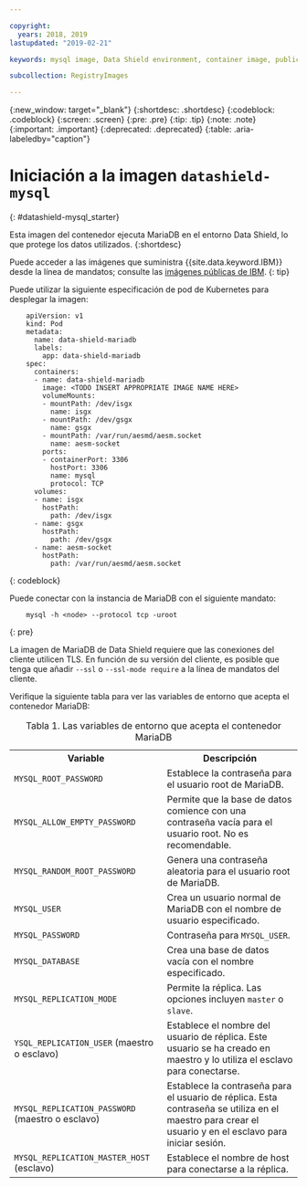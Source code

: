 ```yaml
---

copyright:
  years: 2018, 2019
lastupdated: "2019-02-21"

keywords: mysql image, Data Shield environment, container image, public image

subcollection: RegistryImages

---
```


{:new_window: target="_blank"}
{:shortdesc: .shortdesc}
{:codeblock: .codeblock}
{:screen: .screen}
{:pre: .pre}
{:tip: .tip}
{:note: .note}
{:important: .important}
{:deprecated: .deprecated}
{:table: .aria-labeledby="caption"}

# Iniciación a la imagen `datashield-mysql`
{: #datashield-mysql_starter}

Esta imagen del contenedor ejecuta MariaDB en el entorno Data Shield, lo que protege los datos utilizados.
{:shortdesc}

Puede acceder a las imágenes que suministra {{site.data.keyword.IBM}} desde la línea de mandatos; consulte las [imágenes públicas de IBM](/docs/services/Registry?topic=registry-public_images#public_images).
{: tip}

Puede utilizar la siguiente especificación de pod de Kubernetes para desplegar la imagen:

```
    apiVersion: v1
    kind: Pod
    metadata:
      name: data-shield-mariadb
      labels:
        app: data-shield-mariadb
    spec:
      containers:
      - name: data-shield-mariadb
        image: <TODO INSERT APPROPRIATE IMAGE NAME HERE>
        volumeMounts:
        - mountPath: /dev/isgx
          name: isgx
        - mountPath: /dev/gsgx
          name: gsgx
        - mountPath: /var/run/aesmd/aesm.socket
          name: aesm-socket
        ports:
        - containerPort: 3306
          hostPort: 3306
          name: mysql
          protocol: TCP
      volumes:
      - name: isgx
        hostPath:
          path: /dev/isgx
      - name: gsgx
        hostPath:
          path: /dev/gsgx
      - name: aesm-socket
        hostPath:
          path: /var/run/aesmd/aesm.socket
```
{: codeblock}

Puede conectar con la instancia de MariaDB con el siguiente mandato:

```
    mysql -h <node> --protocol tcp -uroot
```
{: pre}

La imagen de MariaDB de Data Shield requiere que las conexiones del cliente utilicen TLS. En función de su versión del cliente, es posible que tenga que añadir `--ssl` o `--ssl-mode require` a la línea de mandatos del cliente.

Verifique la siguiente tabla para ver las variables de entorno que acepta el contenedor MariaDB:

<table>
<caption>Tabla 1. Las variables de entorno que acepta el contenedor MariaDB</caption>
  <tr>
    <th>Variable</th>
    <th>Descripción</th>
  </tr>
  <tr>
    <td><code>MYSQL_ROOT_PASSWORD</code></td>
    <td>Establece la contraseña para el usuario root de MariaDB.</td>
  </tr>
  <tr>
    <td><code>MYSQL_ALLOW_EMPTY_PASSWORD</code></td>
    <td>Permite que la base de datos comience con una contraseña vacía para el usuario root. No es recomendable.</td>
  </tr>
  <tr>
    <td><code>MYSQL_RANDOM_ROOT_PASSWORD</code></td>
    <td>Genera una contraseña aleatoria para el usuario root de MariaDB.</td>
  </tr>
  <tr>
    <td><code>MYSQL_USER</code></td>
    <td>Crea un usuario normal de MariaDB con el nombre de usuario especificado.</td>
  </tr>
  <tr>
    <td><code>MYSQL_PASSWORD</code></td>
    <td>Contraseña para <code>MYSQL_USER</code>.</td>
  </tr>
  <tr>
    <td><code>MYSQL_DATABASE</code></td>
    <td>Crea una base de datos vacía con el nombre especificado.</td>
  </tr>
  <tr>
    <td><code>MYSQL_REPLICATION_MODE</code></td>
    <td>Permite la réplica. Las opciones incluyen <code>master</code> o <code>slave</code>.</td>
  </tr>
  <tr>
    <td><code>YSQL_REPLICATION_USER</code> (maestro o esclavo)</td>
    <td>Establece el nombre del usuario de réplica. Este usuario se ha creado en maestro y lo utiliza el esclavo para conectarse.</td>
  </tr>
  <tr>
    <td><code>MYSQL_REPLICATION_PASSWORD</code> (maestro o esclavo)</td>
    <td>Establece la contraseña para el usuario de réplica. Esta contraseña se utiliza en el maestro para crear el usuario y en el esclavo para iniciar sesión.</td>
  </tr>
  <tr>
    <td><code>MYSQL_REPLICATION_MASTER_HOST</code> (esclavo)</td>
    <td>Establece el nombre de host para conectarse a la réplica.</td>
  </tr>
</table>
